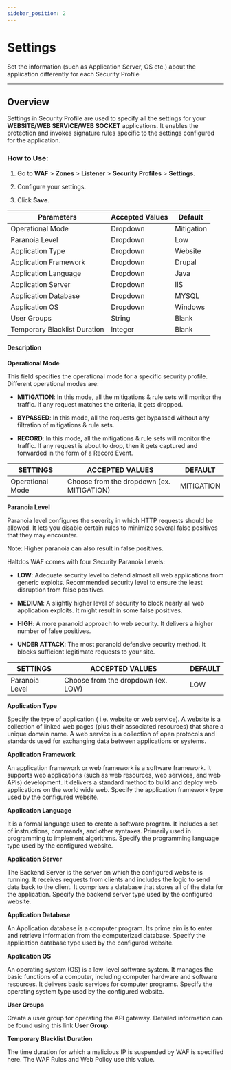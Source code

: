 ```yaml
---
sidebar_position: 2
---
```


# Settings

Set the information (such as Application Server, OS etc.) about the application differently for each Security Profile

---

## Overview

Settings in Security Profile are used to specify all the settings for your **WEBSITE/WEB SERVICE/WEB SOCKET** applications. It enables the protection and invokes signature rules specific to the settings configured for the application.


### How to Use:

1. Go to **WAF** > **Zones** > **Listener** > **Security Profiles** > **Settings**.

2. Configure your settings.

3. Click **Save**.

| Parameters                    | Accepted Values | Default    |
|-------------------------------|-----------------|------------|
| Operational Mode              | Dropdown        | Mitigation |
| Paranoia Level                | Dropdown        | Low        |
| Application Type              | Dropdown        | Website    |
| Application Framework         | Dropdown        | Drupal     |
| Application Language          | Dropdown        | Java       |
| Application Server            | Dropdown        | IIS        |
| Application Database          | Dropdown        | MYSQL      |
| Application OS                | Dropdown        | Windows    |
| User Groups                   | String          | Blank      |
| Temporary Blacklist Duration  | Integer         | Blank      |

#### Description

**Operational Mode**

This field specifies the operational mode for a specific security profile. Different operational modes are:

- **MITIGATION**: In this mode, all the mitigations & rule sets will monitor the traffic. If any request matches the criteria, it gets dropped.

- **BYPASSED**: In this mode, all the requests get bypassed without any filtration of mitigations & rule sets.

- **RECORD**: In this mode, all the mitigations & rule sets will monitor the traffic. If any request is about to drop, then it gets captured and forwarded in the form of a Record Event.

| SETTINGS         | ACCEPTED VALUES                           | DEFAULT    |
|------------------|-------------------------------------------|------------|
| Operational Mode | Choose from the dropdown (ex. MITIGATION) | MITIGATION |

**Paranoia Level**

Paranoia level configures the severity in which HTTP requests should be allowed. It lets you disable certain rules to minimize several false positives that they may encounter.

Note: Higher paranoia can also result in false positives.

Haltdos WAF comes with four Security Paranoia Levels:

- **LOW**: Adequate security level to defend almost all web applications from generic exploits. Recommended security level to ensure the least disruption from false positives.

- **MEDIUM**: A slightly higher level of security to block nearly all web application exploits. It might result in some false positives.

- **HIGH**: A more paranoid approach to web security. It delivers a higher number of false positives.

- **UNDER ATTACK**: The most paranoid defensive security method. It blocks sufficient legitimate requests to your site.

| SETTINGS       | ACCEPTED VALUES                    | DEFAULT |
|----------------|------------------------------------|---------|
| Paranoia Level | Choose from the dropdown (ex. LOW) | LOW     |

**Application Type**

Specify the type of application ( i.e. website or web service). A website is a collection of linked web pages (plus their associated resources) that share a unique domain name. A web service is a collection of open protocols and standards used for exchanging data between applications or systems.

**Application Framework**

An application framework or web framework is a software framework. It supports web applications (such as web resources, web services, and web APIs) development. It delivers a standard method to build and deploy web applications on the world wide web. Specify the application framework type used by the configured website.

**Application Language**

It is a formal language used to create a software program. It includes a set of instructions, commands, and other syntaxes. Primarily used in programming to implement algorithms. Specify the programming language type used by the configured website.

**Application Server**

The Backend Server is the server on which the configured website is running. It receives requests from clients and includes the logic to send data back to the client. It comprises a database that stores all of the data for the application. Specify the backend server type used by the configured website.

**Application Database**

An Application database is a computer program. Its prime aim is to enter and retrieve information from the computerized database. Specify the application database type used by the configured website.

**Application OS**

An operating system (OS) is a low-level software system. It manages the basic functions of a computer, including computer hardware and software resources. It delivers basic services for computer programs. Specify the operating system type used by the configured website.

**User Groups**

Create a user group for operating the API gateway. Detailed information can be found using this link **User Group**.

**Temporary Blacklist Duration**

The time duration for which a malicious IP is suspended by WAF is specified here. The WAF Rules and Web Policy use this value. 
